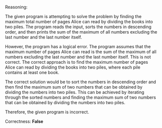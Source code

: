 Reasoning:

The given program is attempting to solve the problem by finding the maximum total number of pages Alice can read by dividing the books into two piles. The program reads the input, sorts the numbers in descending order, and then prints the sum of the maximum of all numbers excluding the last number and the last number itself.

However, the program has a logical error. The program assumes that the maximum number of pages Alice can read is the sum of the maximum of all numbers excluding the last number and the last number itself. This is not correct. The correct approach is to find the maximum number of pages Alice can read by dividing the books into two piles, where each pile contains at least one book.

The correct solution would be to sort the numbers in descending order and then find the maximum sum of two numbers that can be obtained by dividing the numbers into two piles. This can be achieved by iterating through the sorted numbers and finding the maximum sum of two numbers that can be obtained by dividing the numbers into two piles.

Therefore, the given program is incorrect.

Correctness: **False**